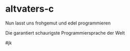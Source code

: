 # altvaters-c
Nun lasst uns frohgemut und edel programmieren

Die garantiert schaurigste Programmiersprache der Welt






#jk
